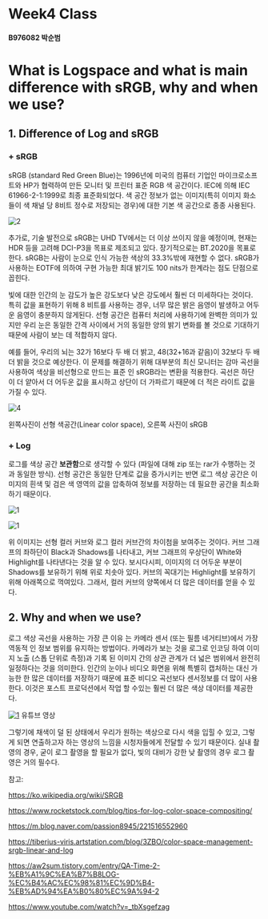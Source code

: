 # Week4 Class
#### B976082 박순범

# What is Logspace and what is main difference with sRGB, why and when we use?


## **1. Difference of Log and sRGB**


 ### + **sRGB**
 
 sRGB (standard Red Green Blue)는 1996년에 미국의 컴퓨터 기업인 마이크로소프트와 HP가 협력하여 만든 모니터 및 프린터 표준 RGB 색 공간이다. IEC에 의해 IEC 61966-2-1:1999로 최종 표준화되었다. 색 공간 정보가 없는 이미지(특히 이미지 화소들이 색 채널 당 8비트 정수로 저장되는 경우)에 대한 기본 색 공간으로 종종 사용된다.


![2](https://cdna.artstation.com/p/media_assets/images/images/000/394/820/large/image02.jpg?1552184260)
 
 추가로, 기술 발전으로 sRGB는 UHD TV에서는 더 이상 쓰이지 않을 예정이며, 현재는 HDR 등을 고려해 DCI-P3을 목표로 제조되고 있다. 장기적으로는 BT.2020을 목표로 한다. sRGB는 사람이 눈으로 인식 가능한 색상의 33.3%밖에 재현할 수 없다. sRGB가 사용하는 EOTF에 의하여 구현 가능한 최대 밝기도 100 nits가 한계라는 점도 단점으로 꼽힌다.
 
 빛에 대한 인간의 눈 감도가 높은 강도보다 낮은 강도에서 훨씬 더 미세하다는 것이다. 특히 값을 표현하기 위해 8 비트를 사용하는 경우, 너무 많은 밝은 음영이 발생하고 어두운 음영이 충분하지 않게된다. 선형 공간은 컴퓨터 처리에 사용하기에 완벽한 의미가 있지만 우리 눈은 동일한 간격 사이에서 거의 동일한 양의 밝기 변화를 볼 것으로 기대하기 때문에 사람이 보는 데 적합하지 않다.

 예를 들어, 우리의 뇌는 32가 16보다 두 배 더 밝고, 48(32+16과 같음)이 32보다 두 배 더 밝을 것으로 예상한다.
이 문제를 해결하기 위해 대부분의 최신 모니터는 감마 곡선을 사용하여 색상을 비선형으로 만드는 표준 인 sRGB라는 변환을 적용한다. 곡선은 하단이 더 얕아서 더 어두운 값을 표시하고 상단이 더 가파르기 때문에 더 적은 라이트 값을 가질 수 있다.
 
 ![4](https://cdnb.artstation.com/p/media_assets/images/images/000/185/191/medium/comparison2.jpg?1516129275)

왼쪽사진이 선형 색공간(Linear color space), 오른쪽 사진이 sRGB
 
  ### + **Log**
 
 로그를 색상 공간 **보관함**으로 생각할 수 있다 (파일에 대해 zip 또는 rar가 수행하는 것과 동일한 방식). 선형 공간은 동일한 단계로 값을 증가시키는 반면 로그 색상 공간은 이미지의 흰색 및 검은 색 영역의 값을 압축하여 정보를 저장하는 데 필요한 공간을 최소화하기 때문이다. 

![1](https://cdnb.artstation.com/p/media_assets/images/images/000/394/821/medium/image01.jpg?1552184324)

![1](https://assets.rocketstock.com/uploads/2017/05/Log-Curve.jpg)

 위 이미지는 선형 컬러 커브와 로그 컬러 커브간의 차이첨을 보여주는 것이다. 커브 그래프의 좌하단이 Black과 Shadows를 나타내고, 커브 그래프의 우상단이 White와 Highlight를 나타낸다는 것을 알 수 있다. 보시다시피, 이미지의 더 어두운 부분이 Shadows를 보유하기 위해 위로 치솟아 있다. 커브의 꼭대기는 Highlight를 보유하기 위해 아래쪽으로 꺽여있다. 그래서, 컬러 커브의 양쪽에서 더 많은 데이터를 얻을 수 있다.
 
 ## **2. Why and when we use?**
 
 로그 색상 곡선을 사용하는 가장 큰 이유 는 카메라 센서 (또는 필름 네거티브)에서 가장 역동적 인 정보 범위를 유지하는 방법이다. 카메라가 보는 것을 로그로 인코딩 하여 이미지 노출 (스톱 단위로 측정)과 기록 된 이미지 간의 상관 관계가 더 넓은 범위에서 완전히 일정하다는 것을 의미한다. 인간의 눈이나 비디오 화면을 위해 특별히 캡처하는 대신 가능한 한 많은 데이터를 저장하기 때문에 표준 비디오 곡선보다 센서정보를 더 많이 사용한다. 이것은 포스트 프로덕션에서 작업 할 수있는 훨씬 더 많은 색상 데이터를 제공한다.
 
[![1](https://img.youtube.com/vi/_tbXsgefzag/0.jpg)](https://www.youtube.com/watch?v=_tbXsgefzag)
 유튜브 영상
 
 그렇기에 채색이 덜 된 상태에서 우리가 원하는 색상으로 다시 색을 입힐 수 있고, 그렇게 되면 연출하고자 하는 영상의 느낌을 시청자들에게 전달할 수 있기 때문이다. 실내 촬영의 경우, 굳이 로그 촬영을 할 필요가 없다, 빛의 대비가 강한 낮 촬영의 경우 로그 촬영은 거의 필수다.
 
 
참고:

https://ko.wikipedia.org/wiki/SRGB

https://www.rocketstock.com/blog/tips-for-log-color-space-compositing/

https://m.blog.naver.com/passion8945/221516552960

https://tiberius-viris.artstation.com/blog/3ZBO/color-space-management-srgb-linear-and-log

https://aw2sum.tistory.com/entry/QA-Time-2-%EB%A1%9C%EA%B7%B8LOG-%EC%B4%AC%EC%98%81%EC%9D%B4-%EB%AD%94%EA%B0%80%EC%9A%94-2

https://www.youtube.com/watch?v=_tbXsgefzag
